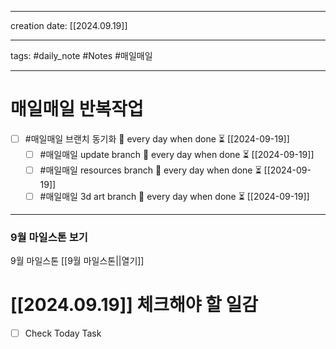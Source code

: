 
-------

creation date: [[2024.09.19]] 

--------

tags: #daily_note  #Notes #매일매일

---  
# 매일매일 반복작업 
- [ ] #매일매일 브랜치 동기화 🔁 every day when done ⏳ [[2024-09-19]] 
	- [ ] #매일매일 update branch  🔁 every day when done ⏳ [[2024-09-19]]
	- [ ] #매일매일 resources branch  🔁 every day when done ⏳ [[2024-09-19]]
	- [ ] #매일매일 3d art branch  🔁 every day when done ⏳ [[2024-09-19]]

--------

### 9월 마일스톤 보기
 9월 마일스톤 [[9월 마일스톤||열기]]



# [[2024.09.19]]  체크해야 할 일감

- [ ] Check Today Task





